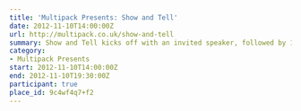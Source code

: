 ```yaml
---
title: 'Multipack Presents: Show and Tell'
date: 2012-11-10T14:00:00Z
url: http://multipack.co.uk/show-and-tell
summary: Show and Tell kicks off with an invited speaker, followed by 10-15 minute slots that are offered to new and seasoned speakers alike, giving anyone the chance to engage with an enthusiastic audience of web and tech enthusiasts.
category:
- Multipack Presents
start: 2012-11-10T14:00:00Z
end: 2012-11-10T19:30:00Z
participant: true
place_id: 9c4wf4q7+f2
---
```

